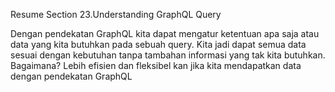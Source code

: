 Resume Section 23.Understanding GraphQL Query

Dengan pendekatan GraphQL kita dapat mengatur ketentuan apa saja atau data yang kita butuhkan pada sebuah query. Kita jadi dapat semua data sesuai dengan kebutuhan tanpa tambahan informasi yang tak kita butuhkan. Bagaimana? Lebih efisien dan fleksibel kan jika kita mendapatkan data dengan pendekatan GraphQL

